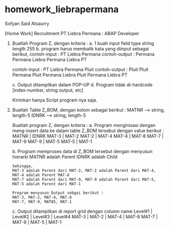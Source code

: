 # homework_liebrapermana

Sofyan Said Atsaurry 

[Home Work] Recruitment PT Liebra Permana : ABAP Developer
1. Buatlah Program Z, dengan kriteria :
   a. 1 buah input field type string length 255
   b. program harus membalik kata yang diinput sebagai berikut,
      contoh-input : PT Liebra Permana
      contoh-output : Permana
		      Permana Liebra 
		      Permana Liebra PT


      contoh-input : PT Liebra Permana Pluit
      contoh-output : Pluit
		      Pluit Permana
		      Pluit Permana Liebra
		      Pluit Permana Liebra PT

    c. Output ditampilkan dalam POP-UP
    d. Program tidak di-hardcode [index-number, string output, etc]


   Kirimkan hanya Script program nya saja.

2. Buatlah Table Z_BOM, dengan kolom sebagai berikut :
   MATNR --> string, length-5
   IDNRK --> string, length-5


   Buatlah program Z, dengan kriteria :
   a. Program menginisasi dengan meng-insert data ke dalam table Z_BOM tersebut dengan value berikut : 
      MATNR  | IDNRK
      MAT-3  | MAT-2
	MAT-2	 | MAT-4
	MAT-4	 | MAT-8
	MAT-7	 | MAT-9
	MAT-9  | MAT-5
	MAT-5	 | MAT-1
	  
	b. Program memproses data di Z_BOM tersebut dengan menyusun hierarki
	   MATNR adalah Parent
	   IDNRK adalah Child
	   
	   Sehingga,
	   MAT-3 adalah Parent dari MAT-2, MAT-2 adalah Parent dari MAT-4, MAT-4 adalah Parent MAT-8
	   MAT-7 adalah Parent dari MAT-9, MAT-9 adalah Parent dari MAT-5, MAT-5 adalah Parent dari MAT-1
	   
	   Program menyusun Output sebgai berikut : 
	   MAT-3, MAT-2, MAT-4, MAT-8
	   MAT-7, MAT-9, MAT05, MAT-1
	   
	 c. Output ditampilkan di report grid dengan column name
	    Level#1 | Level#2 | Level#3 | Level#4
		MAT-3   | MAT-2   | MAT-4   | MAT-8
		MAT-7   | MAT-9   | MAT-5   | MAT-1
